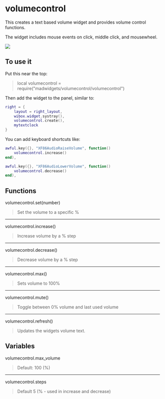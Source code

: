# volumecontrol

This creates a text based volume widget and provides volume control functions.

The widget includes mouse events on click, middle click, and mousewheel.

![](https://i.imgur.com/5Ybd9gF.jpg)

## To use it

Put this near the top:
>local volumecontrol = require("madwidgets/volumecontrol/volumecontrol")

Then add the widget to the panel, similar to:

```lua
right = {
    layout = right_layout,
    wibox.widget.systray(),
    volumecontrol.create(),
    mytextclock
}
```

You can add keyboard shortcuts like:

```lua
awful.key({}, "XF86AudioRaiseVolume", function()
    volumecontrol.increase()
end), 

awful.key({}, "XF86AudioLowerVolume", function()
    volumecontrol.decrease()
end),
```

## Functions

volumecontrol.set(number)
>Set the volume to a specific %

---

volumecontrol.increase()
>Increase volume by a % step

---

volumecontrol.decrease()
>Decrease volume by a % step

---

volumecontrol.max()
>Sets volume to 100%

---

volumecontrol.mute()
>Toggle between 0% volume and last used volume

---

volumecontrol.refresh()
>Updates the widgets volume text.

## Variables

volumecontrol.max_volume
>Default: 100 (%)

---

volumecontrol.steps
>Default 5 (% - used in increase and decrease)